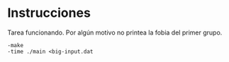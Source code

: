 # Instrucciones

Tarea funcionando. Por algún motivo no printea la fobia del primer grupo.
 
	-make
	-time ./main <big-input.dat 



